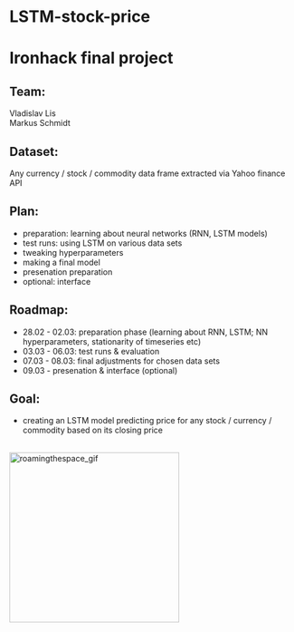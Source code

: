 # LSTM-stock-price

# Ironhack final project

## Team:
Vladislav Lis<br>
Markus Schmidt

## Dataset:
Any currency / stock / commodity data frame extracted via Yahoo finance API

## Plan:
* preparation: learning about neural networks (RNN, LSTM models) 
* test runs: using LSTM on various data sets 
* tweaking hyperparameters 
* making a final model 
* presenation preparation 
* optional: interface

## Roadmap:
* 28.02 - 02.03: preparation phase (learning about RNN, LSTM; NN hyperparameters, stationarity of timeseries etc)
* 03.03 - 06.03: test runs & evaluation
* 07.03 - 08.03: final adjustments for chosen data sets
* 09.03 - presenation & interface (optional)

## Goal:
* creating an LSTM model predicting price for any stock / currency / commodity based on its closing price
<br>
<img alt="roamingthespace_gif" src="https://media1.giphy.com/media/5GoVLqeAOo6PK/200.webp?cid=ecf05e47cedqhj6xf74u70j6g5c2axy8yqndxhm3cl6u2hm8&rid=200.webp&ct=g" width="300"/>
